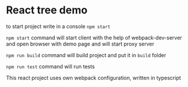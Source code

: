
# React tree demo

to start project write in a console `npm start`

`npm start` command will start client with the help of webpack-dev-server and open browser with demo page and will start proxy server

`npm run build` command will build project and put it in `build` folder

`npm run test` command will run tests

This react project uses own webpack configuration, written in typescript
